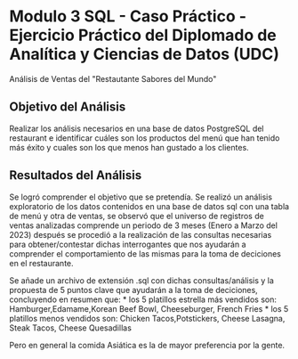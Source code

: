 # Modulo 3 SQL - Caso Práctico - Ejercicio Práctico del Diplomado de Analítica y Ciencias de Datos (UDC)

Análisis de Ventas del "Restautante Sabores del Mundo"

## Objetivo del Análisis

Realizar los análisis necesarios en una base de datos PostgreSQL del restaurant e identificar cuáles son los productos del menú
que han tenido más éxito y cuales son los que menos han gustado a los clientes.

## Resultados del Análisis

Se logró comprender el objetivo que se pretendía.
Se realizó un análisis exploratorio de los datos contenidos en una base de datos sql con una tabla de menú y otra de ventas,
se observó que el universo de registros de ventas analizadas comprende un periodo de 3 meses (Enero a Marzo del 2023)
después se procedió a la realización de las consultas necesarias para obtener/contestar dichas interrogantes que nos ayudarán
a comprender el comportamiento de las mismas para la toma de deciciones en el restaurante.

Se añade un archivo de extensión .sql con dichas consultas/análisis y la propuesta de 5 puntos clave que ayudarán a la toma de deciciones,
concluyendo en resumen que:
	* los 5 platillos estrella más vendidos son: Hamburger,Edamame,Korean Beef Bowl, Cheeseburger, French Fries
	* los 5 platillos menos vendidos son: Chicken Tacos,Potstickers, Cheese Lasagna, Steak Tacos, Cheese Quesadillas

Pero en general la comida Asiática es la de mayor preferencia por la gente.


